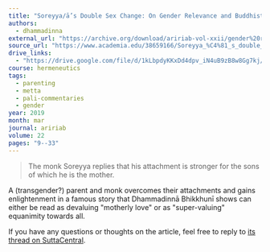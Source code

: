 ```yaml
---
title: "Soreyya/ā’s Double Sex Change: On Gender Relevance and Buddhist Values"
authors:
  - dhammadinna
external_url: "https://archive.org/download/aririab-vol-xxii/gender%20relevance%20and%20Buddhist%20values.pdf"
source_url: "https://www.academia.edu/38659166/Soreyya_%C4%81_s_double_sex_change_on_gender_relevance_and_Buddhist_values"
drive_links:
  - "https://drive.google.com/file/d/1kLbpdyKKxDd4dpv_iN4uB9zB8w8Gg7kj/view?usp=drivesdk"
course: hermeneutics
tags:
  - parenting
  - metta
  - pali-commentaries
  - gender
year: 2019
month: mar
journal: aririab
volume: 22
pages: "9--33"
---
```


> The monk Soreyya replies that his attachment is stronger for the sons of which he is the mother.

A (transgender?) parent and monk overcomes their attachments and gains enlightenment in a famous story that Dhammadinnā Bhikkhunī shows can either be read as devaluing "motherly love" or as "super-valuing" equanimity towards all.

If you have any questions or thoughts on the article, feel free to reply to [its thread on SuttaCentral](https://discourse.suttacentral.net/t/soreyya-a-s-double-sex-change-on-gender-relevance-and-buddhist-values/12467?u=khemarato.bhikkhu).
